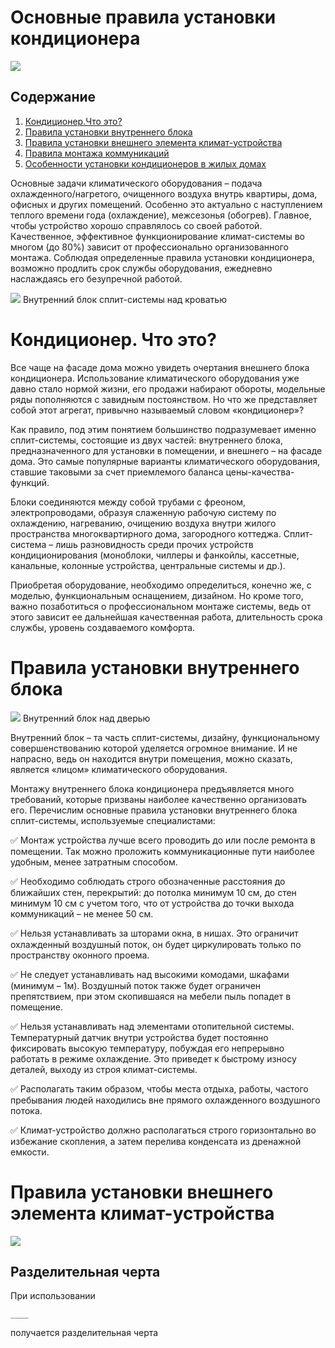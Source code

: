 # Основные правила установки кондиционера
![](https://foundmaster.ru/wp-content/uploads/2017/05/image027-840x480.jpg)
## Содержание
1. [Кондиционер.Что это?](#Кондиционер.Что-это?)
2. [Правила установки внутреннего блока](#Правила-установки-внутреннего-блока)
3. [Правила установки внешнего элемента климат-устройства](#Правила-установки-внешнего-элемента-климат-устройства)
4. [Правила монтажа коммуникаций](#Правила-монтажа-коммуникаций)
5. [Особенности установки кондиционеров в жилых домах](#Особенности-установки-кондиционеров-в-жилых-домах)

Основные задачи климатического оборудования – подача охлажденного/нагретого, очищенного воздуха внутрь квартиры, дома, офисных и других помещений. Особенно это актуально с наступлением теплого времени года (охлаждение), межсезонья (обогрев). Главное, чтобы устройство хорошо справлялось со своей работой. Качественное, эффективное функционирование климат-системы во многом (до 80%) зависит от профессионально организованного монтажа. Соблюдая определенные правила установки кондиционера, возможно продлить срок службы оборудования, ежедневно наслаждаясь его безупречной работой.

![](https://foundmaster.ru/wp-content/uploads/2017/05/obshh1-2.jpg)
Внутренний блок сплит-системы над кроватью
# Кондиционер. Что это?
Все чаще на фасаде дома можно увидеть очертания внешнего блока кондиционера. Использование климатического оборудования уже давно стало нормой жизни, его продажи набирают обороты, модельные ряды пополняются с завидным постоянством. Но что же представляет собой этот агрегат, привычно называемый словом «кондиционер»?

Как правило, под этим понятием большинство подразумевает именно сплит-системы, состоящие из двух частей: внутреннего блока, предназначенного для установки в помещении, и внешнего – на фасаде дома. Это самые популярные варианты климатического оборудования, ставшие таковыми за счет приемлемого баланса цены-качества-функций.

Блоки соединяются между собой трубами с фреоном, электропроводами, образуя слаженную рабочую систему по охлаждению, нагреванию, очищению воздуха внутри жилого пространства многоквартирного дома, загородного коттеджа. Сплит-система – лишь разновидность среди прочих устройств кондиционирования (моноблоки, чиллеры и фанкойлы, кассетные, канальные, колонные устройства, центральные системы и др.).

Приобретая оборудование, необходимо определиться, конечно же, с моделью, функциональным оснащением, дизайном. Но кроме того, важно позаботиться о профессиональном монтаже системы, ведь от этого зависит ее дальнейшая качественная работа, длительность срока службы, уровень создаваемого комфорта.
    
# Правила установки внутреннего блока
![](https://foundmaster.ru/wp-content/uploads/2017/05/vnutr.jpg)
Внутренний блок над дверью

Внутренний блок – та часть сплит-системы, дизайну, функциональному совершенствованию которой уделяется огромное внимание. И не напрасно, ведь он находится внутри помещения, можно сказать, является «лицом» климатического оборудования.

Монтажу внутреннего блока кондиционера предъявляется много требований, которые призваны наиболее качественно организовать его. Перечислим основные правила установки внутреннего блока сплит-системы, используемые специалистами:


:white_check_mark: Монтаж устройства лучше всего проводить до или после ремонта в помещении. Так можно проложить коммуникационные пути наиболее удобным, менее затратным способом.

:white_check_mark: Необходимо соблюдать строго обозначенные расстояния до ближайших стен, перекрытий: до потолка минимум 10 см, до стен минимум 10 см с учетом того, что от устройства до точки выхода коммуникаций – не менее 50 см.

:white_check_mark: Нельзя устанавливать за шторами окна, в нишах. Это ограничит охлажденный воздушный поток, он будет циркулировать только по пространству оконного проема.

:white_check_mark: Не следует устанавливать над высокими комодами, шкафами (минимум – 1м). Воздушный поток также будет ограничен препятствием, при этом скопившаяся на мебели пыль попадет в помещение.

:white_check_mark: Нельзя устанавливать над элементами отопительной системы. Температурный датчик внутри устройства будет постоянно фиксировать высокую температуру, побуждая его непрерывно работать в режиме охлаждение. Это приведет к быстрому износу деталей, выходу из строя климат-системы.

:white_check_mark: Располагать таким образом, чтобы места отдыха, работы, частого пребывания людей находились вне прямого охлажденного воздушного потока.

:white_check_mark: Климат-устройство должно располагаться строго горизонтально во избежание скопления, а затем перелива конденсата из дренажной емкости.

# Правила установки внешнего элемента климат-устройства
![](https://foundmaster.ru/wp-content/uploads/2017/05/sborka-mebeli-ustanovka-bytovoy-tehniki-7.jpg)
## Разделительная черта
При использовании
```
____
```
получается разделительная черта
